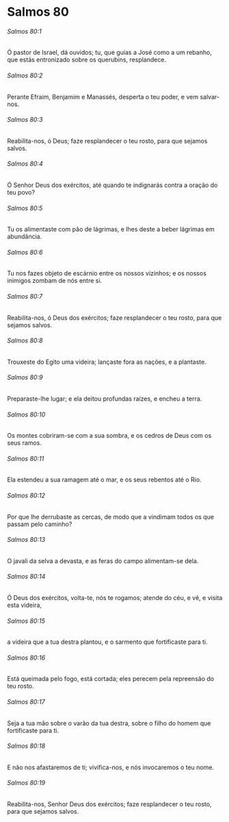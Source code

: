 # Salmos 80

###### Salmos 80:1

Ó pastor de Israel, dá ouvidos; tu, que guias a José como a um rebanho, que estás entronizado sobre os querubins, resplandece.

###### Salmos 80:2

Perante Efraim, Benjamim e Manassés, desperta o teu poder, e vem salvar-nos.

###### Salmos 80:3

Reabilita-nos, ó Deus; faze resplandecer o teu rosto, para que sejamos salvos.

###### Salmos 80:4

Ó Senhor Deus dos exércitos, até quando te indignarás contra a oração do teu povo?

###### Salmos 80:5

Tu os alimentaste com pão de lágrimas, e lhes deste a beber lágrimas em abundância.

###### Salmos 80:6

Tu nos fazes objeto de escárnio entre os nossos vizinhos; e os nossos inimigos zombam de nós entre si.

###### Salmos 80:7

Reabilita-nos, ó Deus dos exércitos; faze resplandecer o teu rosto, para que sejamos salvos.

###### Salmos 80:8

Trouxeste do Egito uma videira; lançaste fora as nações, e a plantaste.

###### Salmos 80:9

Preparaste-lhe lugar; e ela deitou profundas raízes, e encheu a terra.

###### Salmos 80:10

Os montes cobriram-se com a sua sombra, e os cedros de Deus com os seus ramos.

###### Salmos 80:11

Ela estendeu a sua ramagem até o mar, e os seus rebentos até o Rio.

###### Salmos 80:12

Por que lhe derrubaste as cercas, de modo que a vindimam todos os que passam pelo caminho?

###### Salmos 80:13

O javali da selva a devasta, e as feras do campo alimentam-se dela.

###### Salmos 80:14

Ó Deus dos exércitos, volta-te, nós te rogamos; atende do céu, e vê, e visita esta videira,

###### Salmos 80:15

a videira que a tua destra plantou, e o sarmento que fortificaste para ti.

###### Salmos 80:16

Está queimada pelo fogo, está cortada; eles perecem pela repreensão do teu rosto.

###### Salmos 80:17

Seja a tua mão sobre o varão da tua destra, sobre o filho do homem que fortificaste para ti.

###### Salmos 80:18

E não nos afastaremos de ti; vivifica-nos, e nós invocaremos o teu nome.

###### Salmos 80:19

Reabilita-nos, Senhor Deus dos exércitos; faze resplandecer o teu rosto, para que sejamos salvos.

